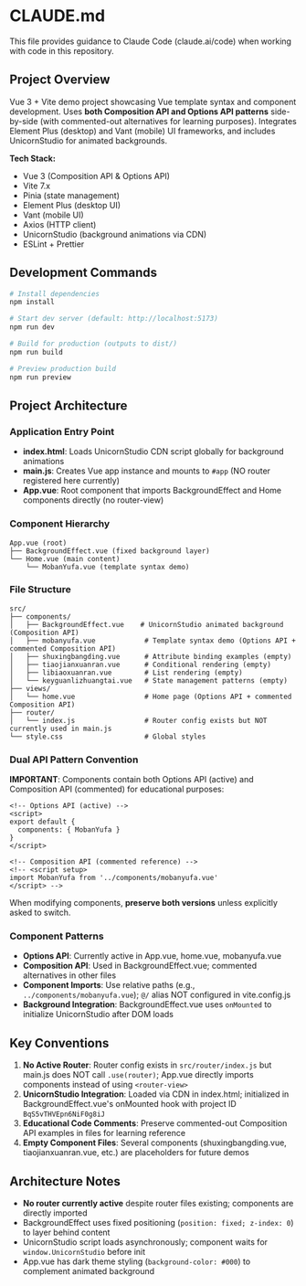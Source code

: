# CLAUDE.md

This file provides guidance to Claude Code (claude.ai/code) when working with code in this repository.

## Project Overview

Vue 3 + Vite demo project showcasing Vue template syntax and component development. Uses **both Composition API and Options API patterns** side-by-side (with commented-out alternatives for learning purposes). Integrates Element Plus (desktop) and Vant (mobile) UI frameworks, and includes UnicornStudio for animated backgrounds.

**Tech Stack:**
- Vue 3 (Composition API & Options API)
- Vite 7.x
- Pinia (state management)
- Element Plus (desktop UI)
- Vant (mobile UI)
- Axios (HTTP client)
- UnicornStudio (background animations via CDN)
- ESLint + Prettier

## Development Commands

```bash
# Install dependencies
npm install

# Start dev server (default: http://localhost:5173)
npm run dev

# Build for production (outputs to dist/)
npm run build

# Preview production build
npm run preview
```

## Project Architecture

### Application Entry Point
- **index.html**: Loads UnicornStudio CDN script globally for background animations
- **main.js**: Creates Vue app instance and mounts to `#app` (NO router registered here currently)
- **App.vue**: Root component that imports BackgroundEffect and Home components directly (no router-view)

### Component Hierarchy
```
App.vue (root)
├── BackgroundEffect.vue (fixed background layer)
└── Home.vue (main content)
    └── MobanYufa.vue (template syntax demo)
```

### File Structure
```
src/
├── components/
│   ├── BackgroundEffect.vue    # UnicornStudio animated background (Composition API)
│   ├── mobanyufa.vue            # Template syntax demo (Options API + commented Composition API)
│   ├── shuxingbangding.vue      # Attribute binding examples (empty)
│   ├── tiaojianxuanran.vue      # Conditional rendering (empty)
│   ├── libiaoxuanran.vue        # List rendering (empty)
│   └── keyguanlizhuangtai.vue   # State management patterns (empty)
├── views/
│   └── home.vue                 # Home page (Options API + commented Composition API)
├── router/
│   └── index.js                 # Router config exists but NOT currently used in main.js
└── style.css                    # Global styles
```

### Dual API Pattern Convention

**IMPORTANT**: Components contain both Options API (active) and Composition API (commented) for educational purposes:

```vue
<!-- Options API (active) -->
<script>
export default {
  components: { MobanYufa }
}
</script>

<!-- Composition API (commented reference) -->
<!-- <script setup>
import MobanYufa from '../components/mobanyufa.vue'
</script> -->
```

When modifying components, **preserve both versions** unless explicitly asked to switch.

### Component Patterns
- **Options API**: Currently active in App.vue, home.vue, mobanyufa.vue
- **Composition API**: Used in BackgroundEffect.vue; commented alternatives in other files
- **Component Imports**: Use relative paths (e.g., `../components/mobanyufa.vue`); `@/` alias NOT configured in vite.config.js
- **Background Integration**: BackgroundEffect.vue uses `onMounted` to initialize UnicornStudio after DOM loads

## Key Conventions

1. **No Active Router**: Router config exists in `src/router/index.js` but main.js does NOT call `.use(router)`; App.vue directly imports components instead of using `<router-view>`
2. **UnicornStudio Integration**: Loaded via CDN in index.html; initialized in BackgroundEffect.vue's onMounted hook with project ID `BqS5vTHVEpn6NiF0g8iJ`
3. **Educational Code Comments**: Preserve commented-out Composition API examples in files for learning reference
4. **Empty Component Files**: Several components (shuxingbangding.vue, tiaojianxuanran.vue, etc.) are placeholders for future demos

## Architecture Notes

- **No router currently active** despite router files existing; components are directly imported
- BackgroundEffect uses fixed positioning (`position: fixed; z-index: 0`) to layer behind content
- UnicornStudio script loads asynchronously; component waits for `window.UnicornStudio` before init
- App.vue has dark theme styling (`background-color: #000`) to complement animated background
